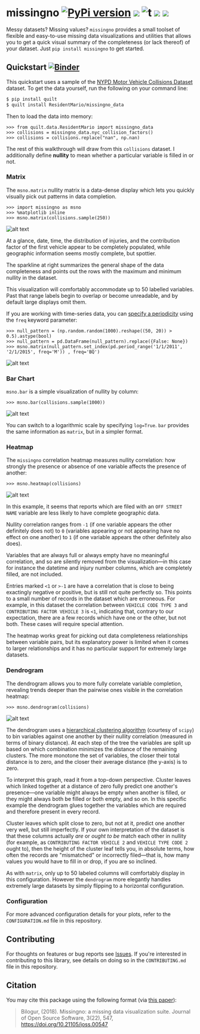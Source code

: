 # missingno [![PyPi version](https://img.shields.io/pypi/v/missingno.svg)](https://pypi.python.org/pypi/missingno/) [![](https://img.shields.io/badge/python-3.4+-blue.svg)](https://www.python.org/downloads/) ![t](https://img.shields.io/badge/status-stable-green.svg) [![](https://img.shields.io/github/license/ResidentMario/missingno.svg)](https://github.com/ResidentMario/missingno/blob/master/LICENSE.md) [![](https://img.shields.io/badge/doi-10.21105/joss.00547+-blue.svg)](https://joss.theoj.org/papers/10.21105/joss.00547)

Messy datasets? Missing values? `missingno` provides a small toolset of flexible and easy-to-use missing data
visualizations and utilities that allows you to get a quick visual summary of the completeness (or lack thereof) of your dataset. Just `pip install missingno` to get started.

## Quickstart [![Binder](https://mybinder.org/badge.svg)](https://mybinder.org/v2/gh/ResidentMario/missingno/master?filepath=QuickStart.ipynb)
This quickstart uses a sample of the [NYPD Motor Vehicle Collisions Dataset](https://data.cityofnewyork.us/Public-Safety/NYPD-Motor-Vehicle-Collisions/h9gi-nx95) 
dataset. To get the data yourself, run the following on your command line:

```sh
$ pip install quilt
$ quilt install ResidentMario/missingno_data
```

Then to load the data into memory:

    >>> from quilt.data.ResidentMario import missingno_data
    >>> collisions = missingno_data.nyc_collision_factors()
    >>> collisions = collisions.replace("nan", np.nan)

The rest of this walkthrough will draw from this `collisions` dataset. I additionally define **nullity** to mean whether a particular variable is filled in or not.

### Matrix

The `msno.matrix` nullity matrix is a data-dense display which lets you quickly visually pick out patterns in
 data completion.

    >>> import missingno as msno
    >>> %matplotlib inline
    >>> msno.matrix(collisions.sample(250))

![alt text][two_hundred_fifty]

[two_hundred_fifty]: https://i.imgur.com/gWuXKEr.png

At a glance, date, time, the distribution of injuries, and the contribution factor of the first vehicle appear to be completely populated, while geographic information seems mostly complete, but spottier.

The sparkline at right summarizes the general shape of the data completeness and points out the rows with the maximum and minimum nullity in the dataset.

This visualization will comfortably accommodate up to 50 labelled variables. Past that range labels begin to overlap or become unreadable, and by default large displays omit them.

<!--
    >>> msno.matrix(housing.sample(250))

![alt text][large_matrix]

[large_matrix]: http://i.imgur.com/yITFVju.png
-->

If you are working with time-series data, you can [specify a periodicity](http://pandas.pydata.org/pandas-docs/stable/timeseries.html#timeseries-offset-aliases)
using the `freq` keyword parameter:

    >>> null_pattern = (np.random.random(1000).reshape((50, 20)) > 0.5).astype(bool)
    >>> null_pattern = pd.DataFrame(null_pattern).replace({False: None})
    >>> msno.matrix(null_pattern.set_index(pd.period_range('1/1/2011', '2/1/2015', freq='M')) , freq='BQ')

![alt text][ts_matrix]

[ts_matrix]: https://i.imgur.com/VLvWpsV.png

### Bar Chart

`msno.bar` is a simple visualization of nullity by column:

    >>> msno.bar(collisions.sample(1000))

![alt text][bar]

[bar]: https://i.imgur.com/2BxEfOr.png

You can switch to a logarithmic scale by specifying `log=True`. `bar` provides the same information as `matrix`, but in a simpler format.

### Heatmap

The `missingno` correlation heatmap measures nullity correlation: how strongly the presence or absence of one variable affects the presence of another:

    >>> msno.heatmap(collisions)

![alt text][heatmap]

[heatmap]: https://i.imgur.com/JalSKyE.png

In this example, it seems that reports which are filed with an `OFF STREET NAME` variable are less likely to have complete geographic data.

Nullity correlation ranges from `-1` (if one variable appears the other definitely does not) to `0` (variables appearing or not appearing have no effect on one another) to `1` (if one variable appears the other definitely also does).

Variables that are always full or always empty have no meaningful correlation, and so are silently removed from the visualization&mdash;in this case for instance the datetime and injury number columns, which are completely filled, are not included.

Entries marked `<1` or `>-1` are have a correlation that is close to being exactingly negative or positive, but is still not quite perfectly so. This points to a small number of records in the dataset which are erroneous. For example, in this dataset the correlation between `VEHICLE CODE TYPE 3` and `CONTRIBUTING FACTOR VEHICLE 3` is `<1`, indicating that, contrary to our expectation, there are a few records which have one or the other, but not both. These cases will require special attention.

The heatmap works great for picking out data completeness relationships between variable pairs, but its explanatory power is limited when it comes to larger relationships and it has no particular support for extremely large datasets.


### Dendrogram

The dendrogram allows you to more fully correlate variable completion, revealing trends deeper than the pairwise ones visible in the correlation heatmap:

    >>> msno.dendrogram(collisions)

![alt text][dendrogram]

[dendrogram]: https://i.imgur.com/oIiR4ct.png

The dendrogram uses a [hierarchical clustering algorithm](http://docs.scipy.org/doc/scipy/reference/cluster.hierarchy.html)
(courtesy of `scipy`) to bin variables against one another by their nullity correlation (measured in terms of
binary distance). At each step of the tree the variables are split up based on which combination minimizes the distance of the remaining clusters. The more monotone the set of variables, the closer their total distance is to zero, and the closer their average distance (the y-axis) is to zero.

To interpret this graph, read it from a top-down perspective. Cluster leaves which linked together at a distance of zero fully predict one another's presence&mdash;one variable might always be empty when another is filled, or they might always both be filled or both empty, and so on. In this specific example the dendrogram glues together the variables which are required and therefore present in every record.

Cluster leaves which split close to zero, but not at it, predict one another very well, but still imperfectly. If your own interpretation of the dataset is that these columns actually *are* or *ought to be* match each other in nullity (for example, as `CONTRIBUTING FACTOR VEHICLE 2` and `VEHICLE TYPE CODE 2` ought to), then the height of the cluster leaf tells you, in absolute terms, how often the records are "mismatched" or incorrectly filed&mdash;that is, how many values you would have to fill in or drop, if you are so inclined.

As with `matrix`, only up to 50 labeled columns will comfortably display in this configuration. However the
`dendrogram` more elegantly handles extremely large datasets by simply flipping to a horizontal configuration.

<!--
    >>> msno.dendrogram(housing)

![alt text][large-dendrogram]

[large-dendrogram]: http://i.imgur.com/HDa06O9.png
-->

### Configuration

For more advanced configuration details for your plots, refer to the `CONFIGURATION.md` file in this repository.

## Contributing

For thoughts on features or bug reports see [Issues](https://github.com/ResidentMario/missingno/issues). If 
you're interested in contributing to this library, see details on doing so in the `CONTRIBUTING.md` file in this 
repository.

## Citation

You may cite this package using the following format (via [this paper](http://joss.theoj.org/papers/52b4115d6c03864b884fbf3334851322)):

> Bilogur, (2018). Missingno: a missing data visualization suite. Journal of Open Source Software, 3(22), 547, https://doi.org/10.21105/joss.00547
